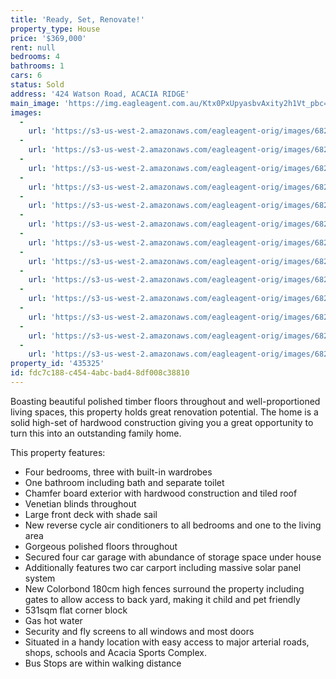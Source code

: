 ```yaml
---
title: 'Ready, Set, Renovate!'
property_type: House
price: '$369,000'
rent: null
bedrooms: 4
bathrooms: 1
cars: 6
status: Sold
address: '424 Watson Road, ACACIA RIDGE'
main_image: 'https://img.eagleagent.com.au/Ktx0PxUpyasbvAxity2h1Vt_pbc=/1280x854/smart/https://s3-us-west-2.amazonaws.com/eagleagent-orig/images/6823231/118686831-image-M.jpg'
images:
  -
    url: 'https://s3-us-west-2.amazonaws.com/eagleagent-orig/images/6823243/118686831-image-L.jpg'
  -
    url: 'https://s3-us-west-2.amazonaws.com/eagleagent-orig/images/6823242/118686831-image-K.jpg'
  -
    url: 'https://s3-us-west-2.amazonaws.com/eagleagent-orig/images/6823241/118686831-image-J.jpg'
  -
    url: 'https://s3-us-west-2.amazonaws.com/eagleagent-orig/images/6823240/118686831-image-I.jpg'
  -
    url: 'https://s3-us-west-2.amazonaws.com/eagleagent-orig/images/6823239/118686831-image-H.jpg'
  -
    url: 'https://s3-us-west-2.amazonaws.com/eagleagent-orig/images/6823238/118686831-image-G.jpg'
  -
    url: 'https://s3-us-west-2.amazonaws.com/eagleagent-orig/images/6823237/118686831-image-F.jpg'
  -
    url: 'https://s3-us-west-2.amazonaws.com/eagleagent-orig/images/6823236/118686831-image-E.jpg'
  -
    url: 'https://s3-us-west-2.amazonaws.com/eagleagent-orig/images/6823235/118686831-image-D.jpg'
  -
    url: 'https://s3-us-west-2.amazonaws.com/eagleagent-orig/images/6823234/118686831-image-C.jpg'
  -
    url: 'https://s3-us-west-2.amazonaws.com/eagleagent-orig/images/6823233/118686831-image-B.jpg'
  -
    url: 'https://s3-us-west-2.amazonaws.com/eagleagent-orig/images/6823232/118686831-image-A.jpg'
  -
    url: 'https://s3-us-west-2.amazonaws.com/eagleagent-orig/images/6823231/118686831-image-M.jpg'
property_id: '435325'
id: fdc7c188-c454-4abc-bad4-8df008c38810
---
```

Boasting beautiful polished timber floors throughout and well-proportioned living spaces, this property holds great renovation potential. The home is a solid high-set of hardwood construction giving you a great opportunity to turn this into an outstanding family home.

This property features:
*  Four bedrooms, three with built-in wardrobes
*  One bathroom including bath and separate toilet
*  Chamfer board exterior with hardwood construction and tiled roof
*  Venetian blinds throughout
*  Large front deck with shade sail
*  New reverse cycle air conditioners to all bedrooms and one to the living area
*  Gorgeous polished floors throughout
*  Secured four car garage with abundance of storage space under house
*  Additionally features two car carport including massive solar panel system
*  New Colorbond 180cm high fences surround the property including gates to allow access to back yard, making it child and pet friendly
*  531sqm flat corner block
*  Gas hot water
*  Security and fly screens to all windows and most doors
* Situated in a handy location with easy access to major arterial roads, shops, schools and Acacia Sports Complex.
* Bus Stops are within walking distance
